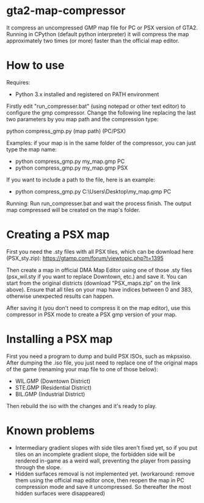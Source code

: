 # gta2-map-compressor
It compress an uncompressed GMP map file for PC or PSX version of GTA2. Running in CPython (default python interpreter) it will compress the map approximately two times (or more) faster than the official map editor.

# How to use

Requires:
- Python 3.x installed and registered on PATH environment

Firstly edit "run_compresser.bat" (using notepad or other text editor) to configure the gmp compressor. Change the following line replacing the last two parameters by you map path and the compression type:

python compress_gmp.py (map path) (PC/PSX)

Examples: if your map is in the same folder of the compressor, you can just type the map name:

- python compress_gmp.py my_map.gmp PC
- python compress_gmp.py my_map.gmp PSX

If you want to include a path to the file, here is an example:

- python compress_gmp.py C:\Users\Desktop\my_map.gmp PC

Running:
Run run_compresser.bat and wait the process finish. The output map compressed will be created on the map's folder.

# Creating a PSX map

First you need the .sty files with all PSX tiles, which can be download here (PSX_sty.zip): https://gtamp.com/forum/viewtopic.php?t=1395

Then create a map in official DMA Map Editor using one of those .sty files (psx_wil.sty if you want to replace Downtown, etc.) and save it. You can start from the original districts (download "PSX_maps.zip" on the link above). Ensure that all tiles on your map have indices between 0 and 383, otherwise unexpected results can happen.

After saving it (you don't need to compress it on the map editor), use this compressor in PSX mode to create a PSX gmp version of your map.

# Installing a PSX map

First you need a program to dump and build PSX ISOs, such as mkpsxiso. After dumping the .iso file, you just need to replace one of the original maps of the game (renaming your map file to one of those below):

- WIL.GMP (Downtown District)
- STE.GMP (Residential District)
- BIL.GMP (Industrial District)

Then rebuild the iso with the changes and it's ready to play.

# Known problems

- Intermediary gradient slopes with side tiles aren't fixed yet, so if you put tiles on an incomplete gradient slope, the forbidden side will be rendered in-game as a weird wall, preventing the player from passing through the slope.
- Hidden surfaces removal is not implemented yet. (workaround: remove them using the official map editor once, then reopen the map in PC compression mode and save it uncompressed. So thereafter the most hidden surfaces were disappeared)
